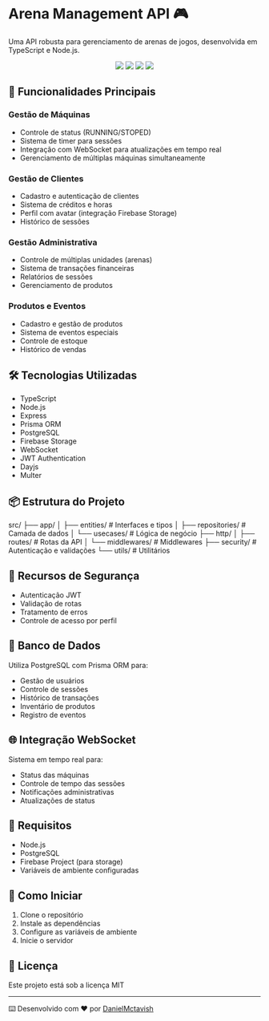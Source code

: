 # Arena Management API 🎮

Uma API robusta para gerenciamento de arenas de jogos, desenvolvida em TypeScript e Node.js.

<p align="center">
  <img src="https://img.shields.io/badge/TypeScript-007ACC?style=for-the-badge&logo=typescript&logoColor=white" />
  <img src="https://img.shields.io/badge/Node.js-43853D?style=for-the-badge&logo=node.js&logoColor=white" />
  <img src="https://img.shields.io/badge/PostgreSQL-316192?style=for-the-badge&logo=postgresql&logoColor=white" />
  <img src="https://img.shields.io/badge/Firebase-FFCA28?style=for-the-badge&logo=firebase&logoColor=black" />
</p>

## 🚀 Funcionalidades Principais

### Gestão de Máquinas
- Controle de status (RUNNING/STOPED)
- Sistema de timer para sessões
- Integração com WebSocket para atualizações em tempo real
- Gerenciamento de múltiplas máquinas simultaneamente

### Gestão de Clientes
- Cadastro e autenticação de clientes
- Sistema de créditos e horas
- Perfil com avatar (integração Firebase Storage)
- Histórico de sessões

### Gestão Administrativa
- Controle de múltiplas unidades (arenas)
- Sistema de transações financeiras
- Relatórios de sessões
- Gerenciamento de produtos

### Produtos e Eventos
- Cadastro e gestão de produtos
- Sistema de eventos especiais
- Controle de estoque
- Histórico de vendas

## 🛠 Tecnologias Utilizadas

- TypeScript
- Node.js
- Express
- Prisma ORM
- PostgreSQL
- Firebase Storage
- WebSocket
- JWT Authentication
- Dayjs
- Multer

## 📦 Estrutura do Projeto

src/
├── app/
│ ├── entities/ # Interfaces e tipos
│ ├── repositories/ # Camada de dados
│ └── usecases/ # Lógica de negócio
├── http/
│ ├── routes/ # Rotas da API
│ └── middlewares/ # Middlewares
├── security/ # Autenticação e validações
└── utils/ # Utilitários


## 🔐 Recursos de Segurança

- Autenticação JWT
- Validação de rotas
- Tratamento de erros
- Controle de acesso por perfil

## 💾 Banco de Dados

Utiliza PostgreSQL com Prisma ORM para:
- Gestão de usuários
- Controle de sessões
- Histórico de transações
- Inventário de produtos
- Registro de eventos

## 🌐 Integração WebSocket

Sistema em tempo real para:
- Status das máquinas
- Controle de tempo das sessões
- Notificações administrativas
- Atualizações de status

## 📝 Requisitos

- Node.js 
- PostgreSQL
- Firebase Project (para storage)
- Variáveis de ambiente configuradas

## 🚀 Como Iniciar

1. Clone o repositório
2. Instale as dependências
3. Configure as variáveis de ambiente
4. Inicie o servidor



## 📄 Licença

Este projeto está sob a licença MIT

---

⌨️ Desenvolvido com ❤️ por [DanielMctavish](https://github.com/DanielMctavish)